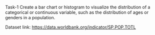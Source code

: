 Task-1
Create a bar chart or histogram to visualize the distribution of a categorical or continuous variable, such as the distribution of ages or genders in a population.

Dataset link: https://data.worldbank.org/indicator/SP.POP.TOTL
